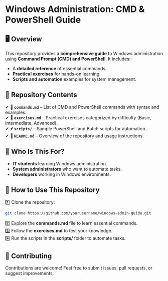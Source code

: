 # Windows Administration: CMD & PowerShell Guide

## 🖥️ Overview
This repository provides a **comprehensive guide** to Windows administration using **Command Prompt (CMD) and PowerShell**. It includes:
- A **detailed reference** of essential commands.
- **Practical exercises** for hands-on learning.
- **Scripts and automation** examples for system management.

## 📂 Repository Contents
✔ **📜 `commands.md`** – List of CMD and PowerShell commands with syntax and examples.  
✔ **📝 `exercises.md`** – Practical exercises categorized by difficulty (Basic, Intermediate, Advanced).  
✔ **⚡ `scripts/`** – Sample PowerShell and Batch scripts for automation.  
✔ **📖 `README.md`** – Overview of the repository and usage instructions.  

## 🎯 Who Is This For?
- **IT students** learning Windows administration.
- **System administrators** who want to automate tasks.
- **Developers** working in Windows environments.

## 🚀 How to Use This Repository
1️⃣ Clone the repository:
   ```bash
   git clone https://github.com/yourusername/windows-admin-guide.git
   ```  
2️⃣ Explore the **commands.md** file to learn essential commands.  
3️⃣ Follow the **exercises.md** to test your knowledge.  
4️⃣ Run the scripts in the **scripts/** folder to automate tasks.  

## 🤝 Contributing
Contributions are welcome! Feel free to submit issues, pull requests, or suggest improvements.
